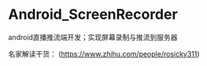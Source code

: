 # Android_ScreenRecorder
android直播推流端开发；实现屏幕录制与推流到服务器

名家解读干货：
(https://www.zhihu.com/people/rosicky311)
